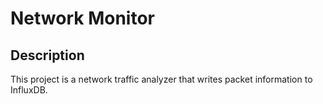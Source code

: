 # Network Monitor

## Description

This project is a network traffic analyzer that writes packet information to InfluxDB.
